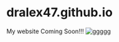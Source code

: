 # dralex47.github.io
My website Coming Soon!!!
![ggggg](https://user-images.githubusercontent.com/34045802/39402315-6d429d5c-4b53-11e8-9d6a-42913d18a5d5.png)

